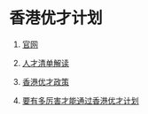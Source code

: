 # 香港优才计划

1. [官网](https://www.immd.gov.hk/hks/services/visas/quality_migrant_admission_scheme.html)

2. [人才清单解读](https://zhuanlan.zhihu.com/p/44169060)
3. [香港优才政策](https://zhuanlan.zhihu.com/p/39515072)
4. [要有多厉害才能通过香港优才计划](https://www.zhihu.com/question/26021584)

